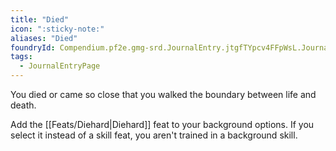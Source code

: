 ```yaml
---
title: "Died"
icon: ":sticky-note:"
aliases: "Died"
foundryId: Compendium.pf2e.gmg-srd.JournalEntry.jtgfTYpcv4FFpWsL.JournalEntryPage.ouDsJ8YW7ZRco8Qv
tags:
  - JournalEntryPage
---
```

You died or came so close that you walked the boundary between life and death.

Add the [[Feats/Diehard|Diehard]] feat to your background options. If you select it instead of a skill feat, you aren't trained in a background skill.